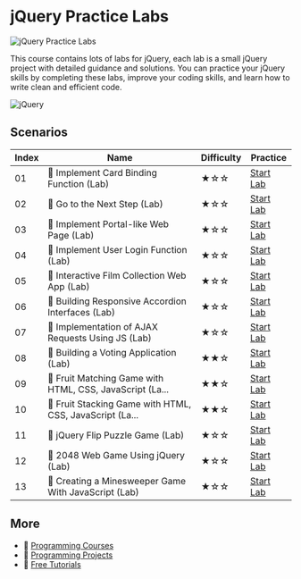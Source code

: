 # jQuery Practice Labs

![jQuery Practice Labs](https://cover-creator.appbot.io/jquery-practice-labs.png)

This course contains lots of labs for jQuery, each lab is a small jQuery project with detailed guidance and solutions. You can practice your jQuery skills by completing these labs, improve your coding skills, and learn how to write clean and efficient code.

![jQuery](https://img.shields.io/badge/jQuery-whitesmoke?style=for-the-badge&logo=jquery)


## Scenarios

|   Index | Name                                                    | Difficulty   | Practice                                                             |
|---------|---------------------------------------------------------|--------------|----------------------------------------------------------------------|
|      01 | 📖 Implement Card Binding Function (Lab)                 | ★☆☆          | <a target='_blank' href='https://labex.io/labs/300298'>Start Lab</a> |
|      02 | 📖 Go to the Next Step (Lab)                             | ★☆☆          | <a target='_blank' href='https://labex.io/labs/299879'>Start Lab</a> |
|      03 | 📖 Implement Portal-like Web Page (Lab)                  | ★☆☆          | <a target='_blank' href='https://labex.io/labs/299896'>Start Lab</a> |
|      04 | 📖 Implement User Login Function (Lab)                   | ★☆☆          | <a target='_blank' href='https://labex.io/labs/300300'>Start Lab</a> |
|      05 | 📖 Interactive Film Collection Web App (Lab)             | ★☆☆          | <a target='_blank' href='https://labex.io/labs/300287'>Start Lab</a> |
|      06 | 📖 Building Responsive Accordion Interfaces (Lab)        | ★☆☆          | <a target='_blank' href='https://labex.io/labs/300289'>Start Lab</a> |
|      07 | 📖 Implementation of AJAX Requests Using JS (Lab)        | ★☆☆          | <a target='_blank' href='https://labex.io/labs/300372'>Start Lab</a> |
|      08 | 📖 Building a Voting Application (Lab)                   | ★★☆          | <a target='_blank' href='https://labex.io/labs/300304'>Start Lab</a> |
|      09 | 📖 Fruit Matching Game with HTML, CSS, JavaScript (La... | ★★☆          | <a target='_blank' href='https://labex.io/labs/300291'>Start Lab</a> |
|      10 | 📖 Fruit Stacking Game with HTML, CSS, JavaScript (La... | ★★☆          | <a target='_blank' href='https://labex.io/labs/300296'>Start Lab</a> |
|      11 | 📖 jQuery Flip Puzzle Game (Lab)                         | ★☆☆          | <a target='_blank' href='https://labex.io/labs/298990'>Start Lab</a> |
|      12 | 📖 2048 Web Game Using jQuery (Lab)                      | ★☆☆          | <a target='_blank' href='https://labex.io/labs/298919'>Start Lab</a> |
|      13 | 📖 Creating a Minesweeper Game With JavaScript (Lab)     | ★☆☆          | <a target='_blank' href='https://labex.io/labs/298968'>Start Lab</a> |

## More

- 🔗 [ Programming Courses](https://github.com/labex-labs/awesome-programming-courses)
- 🔗 [ Programming Projects](https://github.com/labex-labs/awesome-programming-projects)
- 🔗 [ Free Tutorials](https://github.com/labex-labs/-free-tutorials)

